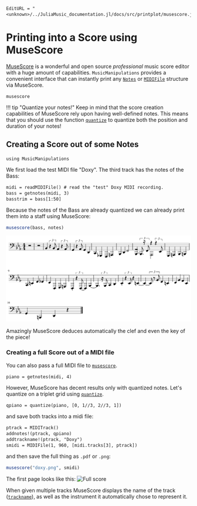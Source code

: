 ```@meta
EditURL = "<unknown>/../JuliaMusic_documentation.jl/docs/src/printplot/musescore.jl"
```

# Printing into a Score using MuseScore

[MuseScore](https://musescore.org) is a wonderful and open source _professional_
music score editor with a huge amount of capabilities. `MusicManipulations`
provides a convenient interface that can instantly print any [`Notes`](@ref)
or [`MIDIFile`](@ref) structure via MuseScore.

```@docs
musescore
```

!!! tip "Quantize your notes!"
    Keep in mind that the score creation capabilities of MuseScore rely upon
    having well-defined notes. This means that you should use the function
    [`quantize`](@ref) to quantize both the position and duration of your notes!

## Creating a Score out of some Notes

```@example musescore
using MusicManipulations
```

We first load the test MIDI file "Doxy".
The third track has the notes of the Bass:

```@example musescore
midi = readMIDIFile() # read the "test" Doxy MIDI recording.
bass = getnotes(midi, 3)
basstrim = bass[1:50]
```

Because the notes of the Bass are already quantized we can already
print them into a staff using MuseScore:

```julia
musescore(bass, notes)
```

![Bass score](bass-1.png)

Amazingly MuseScore deduces automatically the clef and even the key of
the piece!

### Creating a full Score out of a MIDI file
You can also pass a full MIDI file to [`musescore`](@ref).

```@example musescore
piano = getnotes(midi, 4)
```

However, MuseScore has decent results only with quantized notes.
Let's quantize on a triplet grid using [`quantize`](@ref).

```@example musescore
qpiano = quantize(piano, [0, 1//3, 2//3, 1])
```

and save both tracks into a midi file:

```@example musescore
ptrack = MIDITrack()
addnotes!(ptrack, qpiano)
addtrackname!(ptrack, "Doxy")
smidi = MIDIFile(1, 960, [midi.tracks[3], ptrack])
```

and then save the full thing as `.pdf` or `.png`:

```julia
musescore("doxy.png", smidi)
```

The first page looks like this:
![Full score](doxy-1.png)

When given multiple tracks MuseScore displays the name of the track ([`trackname`](@ref)),
as well as the instrument it automatically chose to represent it.

